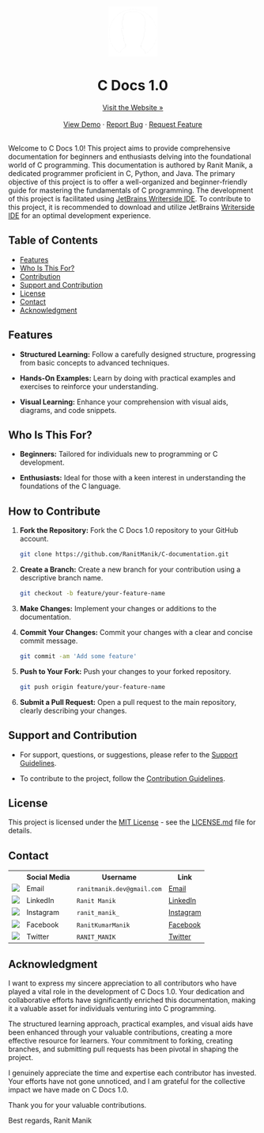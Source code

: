 <a name="readme-top"></a>
<br />
<div align="center">
  <a href="https://ranitmanik.github.io/C-documentation">
    <img src="Writerside/images/logo.png" alt="Logo" height="100px">
  </a>
<h1> C Docs 1.0
</h1>
<a href="https://ranitmanik.github.io/C-documentation">Visit the Website »</a>
<br >
  <br>
<a href="https://ranitmanik.github.io/C-documentation/">View Demo</a>
·
<a href=".github/ISSUE_TEMPLATE/bug_report.md">Report Bug</a>
·
<a href=".github/ISSUE_TEMPLATE/feature_request.md">Request Feature</a>
</div>
<br>

Welcome to C Docs 1.0! This project aims to provide comprehensive documentation for beginners and enthusiasts delving
into the foundational world of C programming.
This documentation is authored by Ranit Manik, a dedicated programmer proficient in C, Python, and Java. The primary
objective of this project is to offer a well-organized and beginner-friendly guide for mastering the fundamentals of C
programming. The development of this project is facilitated
using [JetBrains Writerside IDE](https://www.jetbrains.com/writerside/). To contribute to this project, it is
recommended to download and utilize JetBrains [Writerside IDE](https://www.jetbrains.com/writerside/) for an optimal
development experience.

## Table of Contents

- [Features](#features)
- [Who Is This For?](#who-is-this-for)
- [Contribution](#how-to-contribute)
- [Support and Contribution](#support-and-contribution)
- [License](#license)
- [Contact](#contact)
- [Acknowledgment](#acknowledgment)

## Features

- **Structured Learning:** Follow a carefully designed structure, progressing from basic concepts to advanced
  techniques.

- **Hands-On Examples:** Learn by doing with practical examples and exercises to reinforce your understanding.

- **Visual Learning:** Enhance your comprehension with visual aids, diagrams, and code snippets.

## Who Is This For?

- **Beginners:** Tailored for individuals new to programming or C development.

- **Enthusiasts:** Ideal for those with a keen interest in understanding the foundations of the C language.

## How to Contribute

1. **Fork the Repository:** Fork the C Docs 1.0 repository to your GitHub account.
   ```bash
   git clone https://github.com/RanitManik/C-documentation.git
   ```
2. **Create a Branch:** Create a new branch for your contribution using a descriptive branch name.

   ```bash
   git checkout -b feature/your-feature-name
   ```

3. **Make Changes:** Implement your changes or additions to the documentation.

4. **Commit Your Changes:** Commit your changes with a clear and concise commit message.

   ```bash
   git commit -am 'Add some feature'
   ```

5. **Push to Your Fork:** Push your changes to your forked repository.

   ```bash
   git push origin feature/your-feature-name
   ```

6. **Submit a Pull Request:** Open a pull request to the main repository, clearly describing your changes.

## Support and Contribution

- For support, questions, or suggestions, please refer to the [Support Guidelines](support.md).

- To contribute to the project, follow the [Contribution Guidelines](contribution.md).

## License

This project is licensed under the [MIT License](LICENSE) - see the [LICENSE.md](LICENSE) file for details.

## Contact

<table>
  <tr>
    <th></th>
    <th>Social Media</th>
    <th>Username</th>
    <th>Link</th>
  </tr>
  <tr>
    <td><img src="https://cdn4.iconfinder.com/data/icons/social-media-logos-6/512/112-gmail_email_mail-512.png" width="20" /></td>
    <td>Email</td>
    <td><code>ranitmanik.dev@gmail.com</code></td>
    <td><a href="mailto:ranitmanik.dev@gmail.com" target="_blank">Email</a></td>
  </tr>
  <tr>
    <td><img src="https://upload.wikimedia.org/wikipedia/commons/thumb/c/ca/LinkedIn_logo_initials.png/480px-LinkedIn_logo_initials.png" width="20" /></td>
    <td>LinkedIn</td>
    <td><code>Ranit Manik</code></td>
    <td><a href="https://www.linkedin.com/in/ranit-manik/" target="_blank">LinkedIn</a></td>
  </tr>
  <tr>
    <td><img src="https://upload.wikimedia.org/wikipedia/commons/thumb/a/a5/Instagram_icon.png/600px-Instagram_icon.png" width="20" /></td>
    <td>Instagram</td>
    <td><code>ranit_manik_</code></td>
    <td><a href="https://www.instagram.com/ranit_manik_/" target="_blank">Instagram</a></td>
  </tr>
  <tr>
    <td><img src="https://upload.wikimedia.org/wikipedia/commons/6/6c/Facebook_Logo_2023.png" width="20" /></td>
    <td>Facebook</td>
    <td><code>RanitKumarManik</code></td>
    <td><a href="https://www.facebook.com/RanitKumarManik/" target="_blank">Facebook</a></td>
  </tr>
  <tr>
    <td><img src="https://upload.wikimedia.org/wikipedia/commons/thumb/6/6f/Logo_of_Twitter.svg/512px-Logo_of_Twitter.svg.png" width="20" /></td>
    <td>Twitter</td>
    <td><code>RANIT_MANIK</code></td>
    <td><a href="https://twitter.com/RANIT_MANIK" target="_blank">Twitter</a></td>
  </tr>
</table>

## Acknowledgment

I want to express my sincere appreciation to all contributors who have played a vital role in the development of C Docs 1.0. Your dedication and collaborative efforts have significantly enriched this documentation, making it a valuable asset for individuals venturing into C programming.

The structured learning approach, practical examples, and visual aids have been enhanced through your valuable contributions, creating a more effective resource for learners. Your commitment to forking, creating branches, and submitting pull requests has been pivotal in shaping the project.

I genuinely appreciate the time and expertise each contributor has invested. Your efforts have not gone unnoticed, and I am grateful for the collective impact we have made on C Docs 1.0.

Thank you for your valuable contributions.

Best regards,
Ranit Manik
